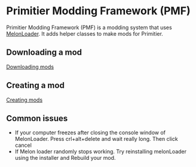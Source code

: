 # Primitier Modding Framework (PMF)

Primitier Modding Framework (PMF) is a modding system that uses [MelonLoader](https://github.com/LavaGang/MelonLoader).
It adds helper classes to make mods for Primitier.




## Downloading a mod
[Downloading mods](./DownloadingMods.md)

## Creating a mod
[Creating mods](./CreatingMods.md)


## Common issues

* If your computer freezes after closing the console window of MelonLoader. Press crl+alt+delete and wait really long. Then click cancel
* If Melon loader randomly stops working. Try reinstalling melonLoader using the installer and Rebuild your mod.



